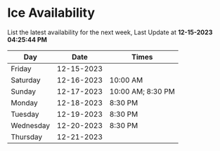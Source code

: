 # Ice Availability

List the latest availability for the next week, Last Update at **12-15-2023 04:25:44 PM**

| Day         | Date        | Times       |
| ----------- | ----------- | ----------- |
|Friday|12-15-2023||
|Saturday|12-16-2023|10:00 AM|
|Sunday|12-17-2023|10:00 AM; 8:30 PM|
|Monday|12-18-2023|8:30 PM|
|Tuesday|12-19-2023|8:30 PM|
|Wednesday|12-20-2023|8:30 PM|
|Thursday|12-21-2023||
